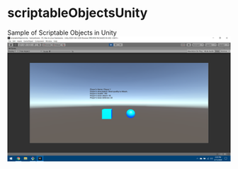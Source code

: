 # scriptableObjectsUnity
Sample of Scriptable Objects in Unity
![alt text](https://github.com/ericDevSantana/scriptableObjectsUnity/blob/master/Screenshots/print.png)
